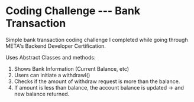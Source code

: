 # Coding Challenge --- Bank Transaction

Simple bank transaction coding challenge I completed while going through META's Backend Developer Certification.

Uses Abstract Classes and methods:
<ol>
  <li>Shows Bank Information (Current Balance, etc)</li>
  <li>Users can initiate a withdrawl()</li>
  <li>Checks if the amount of withdraw request is more than the balance.</li>
  <li>If amount is less than balance, the account balance is updated -> and new balance returned.</li>
</ol>
